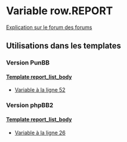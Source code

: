 # Variable row.REPORT
[Explication sur le forum des forums](http://forum.forumactif.com/t294113-listing-des-variables#row.REPORT)
## Utilisations dans les templates
### Version PunBB
#### [Template report_list_body](punbb/report_list_body.md)
* [Variable à la ligne 52](../punbb/report_list_body.tpl#L52)
### Version phpBB2
#### [Template report_list_body](subsilver/report_list_body.md)
* [Variable à la ligne 26](../subsilver/report_list_body.tpl#L26)